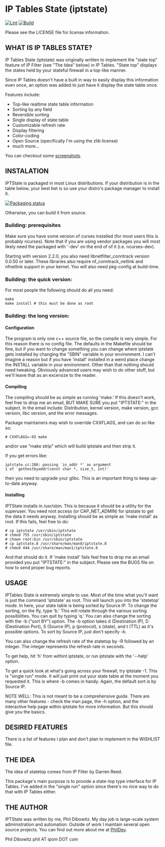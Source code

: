 # IP Tables State (iptstate)

[![Lint](https://github.com/jaymzh/iptstate/workflows/Lint/badge.svg)](https://github.com/jaymzh/iptstate/actions?query=workflow%3ALint)
[![Build](https://github.com/jaymzh/iptstate/workflows/Build/badge.svg)](https://github.com/jaymzh/iptstate/actions?query=workflow%3ABuild)

Please see the LICENSE file for license information.

## WHAT IS IP TABLES STATE?

IP Tables State (iptstate) was originally written to implement the "state top"
feature of IP Filter (see "The Idea" below) in IP Tables. "State top" displays
the states held by your stateful firewall in a top-like manner.

Since IP Tables doesn't have a built in way to easily display this information
even once, an option was added to just have it display the state table once.

Features include:

* Top-like realtime state table information
* Sorting by any field
* Reversible sorting
* Single display of state table
* Customizable refresh rate
* Display filtering
* Color-coding
* Open Source (specifically I'm using the zlib license)
* much more...

You can checkout some [screenshots](SCREENSHOTS.md).

## INSTALATION

IPTState is packaged in most Linux distributions. If your distribution is in
the table below, your best bet is so use your distro's package manager to
install it.

[![Packaging status](https://repology.org/badge/vertical-allrepos/iptstate.svg)](https://repology.org/project/iptstate/versions)

Otherwise, you can build it from source.

### Building: prerequisites

Make sure you have some version of curses installed (for most users this is
probably ncurses). Note that if you are using vendor packages you will most
likely need the packaged with '-dev' on the end of of it (i.e. ncurses-dev).

Starting with version 2.2.0, you also need libnetfilter_conntrack version 0.0.50
or later. These libraries also require nf_conntrack_netlink and nfnetlink support
in your kernel. You will also need pkg-config at build-time.

### Building: the quick version:

For most people the following should do all you need:

```shell
make
make install # this must be done as root
```

### Building: the long version:

#### Configuration

The program is only one c++ source file, so the compile is very simple. For
this reason there is no config file.  The defaults in the Makefile should be
fine, but if you want to change something you can change where iptstate gets
installed by changing the "SBIN" variable in your environment. I can't imagine
a reason but if you have 'install' installed in a weird place change the
INSTALL variable in your environment. Other than that nothing should need
tweaking. Obviously advanced users may wish to do other stuff, but we'll leave
that as an excersize to the reader.

#### Compiling

The compiling should be as simple as running 'make.' If this doesn't work, feel
free to drop me an email, BUT MAKE SURE you put "IPTSTATE:" in the subject. In
the email include: Distribution, kernel version, make version, gcc version,
libc version, and the error messages.

Package maintainers may wish to override CXXFLAGS, and can do so like so:

```shell
# CXXFLAGS=-O3 make
```

and/or use "make strip" which will build iptstate and then strip it.

If you get errors like:

```shell
iptstate.cc:286: passing `in_addr *' as argument
1 of `gethostbyaddr(const char *, size_t, int)'
```

then you need to upgrade your glibc. This is an important thing to keep
up-to-date anyway.

#### Installing

IPTState installs in /usr/sbin. This is because it should be a utility for the
superuser. You need root access (or CAP_NET_ADMIN) for iptstate to get the data
it needs anyway.  Installing should be as simple as 'make install' as root. If
this fails, feel free to do:

```shell
# cp iptstate /usr/sbin/iptstate
# chmod 755 /usr/sbin/iptstate
# chown root:bin /usr/sbin/iptstate
# cp iptstate.8 /usr/share/man/man8/iptstate.8
# chmod 444 /usr/share/man/man1/iptstate.8
```

And that should do it. If 'make install' fails feel free to drop me an email
provided you put "IPTSTATE:" in the subject. Please see the BUGS file on how to
send proper bug reports.

## USAGE

IPTables State is extremely simple to use. Most of the time what you'll want is
just the command 'iptstate' as root. This will launch you into the 'statetop'
mode. In here, your state table is being sorted by Source IP. To change the
sorting, on the fly, type 'b.' This will rotate through the various sorting
possibilities. You can quit by typing 'q.' You can also change the sorting with
the -b ("sort BY") option. The -b option takes d (Destination IP), D
(Destination Port), S (Source IP), p (protocol), s (state), and t (TTL) as it's
possible options.  To sort by Source IP, just don't specify -b.

You can also change the refresh rate of the statetop by -R followed by an
integer. The integer represents the refresh rate in seconds.

To get help, hit 'h' from withint iptstate, or run iptstate with the '--help'
option.

To get a quick look at what's going across your firewall, try iptstate -1. This
is "single run" mode. It will just print out your state table at the moment you
requested it. This is where -b comes in handy. Again, the default sort is by
Source IP.

NOTE WELL: This is not meant to be a comprehensive guide. There are many other
features - check the man page, the -h option, and the interactive help page
within iptstate for more information. But this should give you the basics.

## DESIRED FEATURES

There is a list of features I plan and don't plan to implement in the WISHLIST
file.

## THE IDEA

The idea of statetop comes from IP Filter by Darren Reed.

This package's main purpose is to provide a state-top type interface for IP
Tables. I've added in the "single run" option since there's no nice way to do
that with IP Tables either.

## THE AUTHOR

IPTState was written by me, Phil Dibowitz. My day job is large-scale system
administration and automation. Outside of work I maintain several open source
projects. You can find out more about me at [PhilDev](http://www.phildev.net/).

Phil Dibowitz
phil AT ipom DOT com
